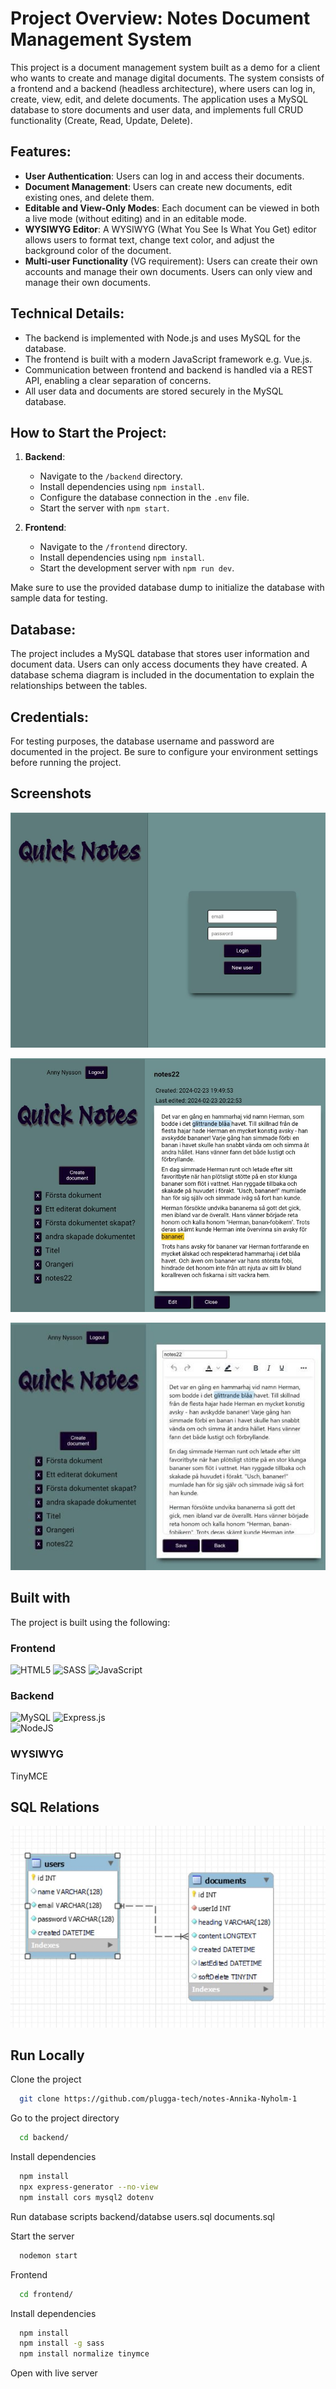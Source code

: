 # Project Overview: Notes Document Management System

This project is a document management system built as a demo for a client who wants to create and manage digital documents. The system consists of a frontend and a backend (headless architecture), where users can log in, create, view, edit, and delete documents. The application uses a MySQL database to store documents and user data, and implements full CRUD functionality (Create, Read, Update, Delete).

## Features:
- **User Authentication**: Users can log in and access their documents.
- **Document Management**: Users can create new documents, edit existing ones, and delete them.
- **Editable and View-Only Modes**: Each document can be viewed in both a live mode (without editing) and in an editable mode.
- **WYSIWYG Editor**: A WYSIWYG (What You See Is What You Get) editor allows users to format text, change text color, and adjust the background color of the document.
- **Multi-user Functionality** (VG requirement): Users can create their own accounts and manage their own documents. Users can only view and manage their own documents.

## Technical Details:
- The backend is implemented with Node.js and uses MySQL for the database.
- The frontend is built with a modern JavaScript framework e.g. Vue.js.
- Communication between frontend and backend is handled via a REST API, enabling a clear separation of concerns.
- All user data and documents are stored securely in the MySQL database.

## How to Start the Project:
1. **Backend**: 
   - Navigate to the `/backend` directory.
   - Install dependencies using `npm install`.
   - Configure the database connection in the `.env` file.
   - Start the server with `npm start`.
   
2. **Frontend**:
   - Navigate to the `/frontend` directory.
   - Install dependencies using `npm install`.
   - Start the development server with `npm run dev`.

Make sure to use the provided database dump to initialize the database with sample data for testing.

## Database:
The project includes a MySQL database that stores user information and document data. Users can only access documents they have created. A database schema diagram is included in the documentation to explain the relationships between the tables.

## Credentials:
For testing purposes, the database username and password are documented in the project. Be sure to configure your environment settings before running the project.


## Screenshots

![QuickNotes Login](frontend/src/assets/screenshots/QuickNotes_login.jpg)

![QuickNotes readDoc](frontend/src/assets/screenshots/QuickNotes_readDoc.jpg)

![QuickNotes editDoc](frontend/src/assets/screenshots/QuickNotes_editDoc.jpg)


## Built with
 
The project is built using the following:
 

### Frontend
![HTML5](https://img.shields.io/badge/html5-%23E34F26.svg?style=for-the-badge&logo=html5&logoColor=white) 
![SASS](https://img.shields.io/badge/SASS-hotpink.svg?style=for-the-badge&logo=SASS&logoColor=white)
![JavaScript](https://img.shields.io/badge/javascript-%23323330.svg?style=for-the-badge&logo=javascript&logoColor=%23F7DF1E) 

### Backend
![MySQL](https://img.shields.io/badge/mysql-%2300f.svg?style=for-the-badge&logo=mysql&logoColor=white)
![Express.js](https://img.shields.io/badge/express.js-%23404d59.svg?style=for-the-badge&logo=express&logoColor=%2361DAFB)	
![NodeJS](https://img.shields.io/badge/node.js-6DA55F?style=for-the-badge&logo=node.js&logoColor=white)
 

### WYSIWYG

TinyMCE


## SQL Relations

![alt text](backend/database/QuickNotesEER.JPG)


## Run Locally

Clone the project

```bash
  git clone https://github.com/plugga-tech/notes-Annika-Nyholm-1
```

Go to the project directory

```bash
  cd backend/
```

Install dependencies

```bash
  npm install 
  npx express-generator --no-view
  npm install cors mysql2 dotenv
```

Run database scripts
backend/databse
users.sql
documents.sql

Start the server

```bash
  nodemon start
```

Frontend

```bash
  cd frontend/
```
Install dependencies

```bash
  npm install 
  npm install -g sass
  npm install normalize tinymce
```
Open with live server




